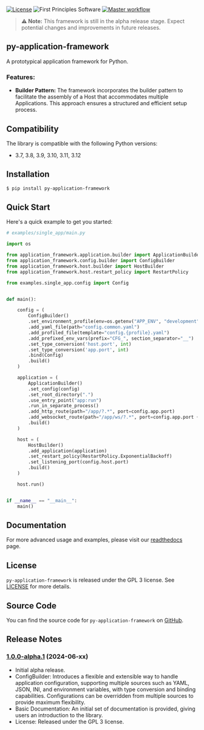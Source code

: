 [![License](https://img.shields.io/badge/License-GPLv3-blue.svg)](https://www.gnu.org/licenses/gpl-3.0.html)
![First Principles Software](https://img.shields.io/badge/Powered_by-First_Principles_Software-blue)
[![Master workflow](https://github.com/runemalm/py-application-framework/actions/workflows/master.yml/badge.svg?branch=master)](https://github.com/runemalm/py-application-framework/actions/workflows/master.yml)

> **⚠️ Note:** This framework is still in the alpha release stage. Expect potential changes and improvements in future releases.

## py-application-framework

A prototypical application framework for Python.

### Features:

- **Builder Pattern:** The framework incorporates the builder pattern to facilitate the assembly of a Host that accommodates multiple Applications. This approach ensures a structured and efficient setup process.

## Compatibility

The library is compatible with the following Python versions:

- 3.7, 3.8, 3.9, 3.10, 3.11, 3.12

## Installation

```bash
$ pip install py-application-framework
```
  
## Quick Start

Here's a quick example to get you started:

```python
# examples/single_app/main.py

import os

from application_framework.application.builder import ApplicationBuilder
from application_framework.config.builder import ConfigBuilder
from application_framework.host.builder import HostBuilder
from application_framework.host.restart_policy import RestartPolicy

from examples.single_app.config import Config


def main():

    config = (
        ConfigBuilder()
        .set_environment_profile(env=os.getenv("APP_ENV", "development"))
        .add_yaml_file(path="config.common.yaml")
        .add_profiled_file(template="config.{profile}.yaml")
        .add_prefixed_env_vars(prefix="CFG_", section_separator="__")
        .set_type_conversion('host.port', int)
        .set_type_conversion('app.port', int)
        .bind(Config)
        .build()
    )

    application = (
        ApplicationBuilder()
        .set_config(config)
        .set_root_directory(".")
        .use_entry_point("app:run")
        .run_in_separate_process()
        .add_http_route(path="/app/?.*", port=config.app.port)
        .add_websocket_route(path="/app/ws/?.*", port=config.app.port + 9)
        .build()
    )

    host = (
        HostBuilder()
        .add_application(application)
        .set_restart_policy(RestartPolicy.ExponentialBackoff)
        .set_listening_port(config.host.port)
        .build()
    )

    host.run()


if __name__ == "__main__":
    main()
```

## Documentation

For more advanced usage and examples, please visit our [readthedocs](https://py-application-framework.readthedocs.io/en/latest/) page.

## License

`py-application-framework` is released under the GPL 3 license. See [LICENSE](LICENSE) for more details.

## Source Code

You can find the source code for `py-application-framework` on [GitHub](https://github.com/runemalm/py-application-framework).

## Release Notes

### [1.0.0-alpha.1](https://github.com/runemalm/py-application-framework/releases/tag/v1.0.0-alpha.1) (2024-06-xx)

- Initial alpha release.
- ConfigBuilder: Introduces a flexible and extensible way to handle application configuration, supporting multiple sources such as YAML, JSON, INI, and environment variables, with type conversion and binding capabilities. Configurations can be overridden from multiple sources to provide maximum flexibility.
- Basic Documentation: An initial set of documentation is provided, giving users an introduction to the library.
- License: Released under the GPL 3 license.
